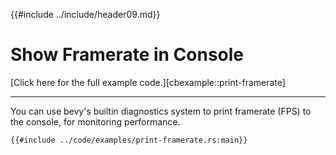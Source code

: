 {{#include ../include/header09.md}}

# Show Framerate in Console

[Click here for the full example code.][cbexample::print-framerate]

---

You can use bevy's builtin diagnostics system to print framerate (FPS)
to the console, for monitoring performance.

```rust,no_run,noplayground
{{#include ../code/examples/print-framerate.rs:main}}
```
